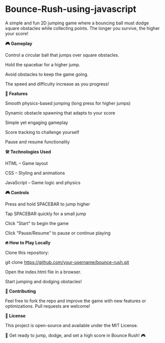 # Bounce-Rush-using-javascript

A simple and fun 2D jumping game where a bouncing ball must dodge square obstacles while collecting points. The longer you survive, the higher your score!

**🎮 Gameplay**

Control a circular ball that jumps over square obstacles.

Hold the spacebar for a higher jump.

Avoid obstacles to keep the game going.

The speed and difficulty increase as you progress!

**🚀 Features**

Smooth physics-based jumping (long press for higher jumps)

Dynamic obstacle spawning that adapts to your score

Simple yet engaging gameplay

Score tracking to challenge yourself

Pause and resume functionality

**🛠️ Technologies Used**

HTML – Game layout

CSS – Styling and animations

JavaScript – Game logic and physics

**🎮 Controls**

Press and hold SPACEBAR to jump higher

Tap SPACEBAR quickly for a small jump

Click "Start" to begin the game

Click "Pause/Resume" to pause or continue playing

**🔥 How to Play Locally**

Clone this repository:

git clone https://github.com/your-username/bounce-rush.git

Open the index.html file in a browser.

Start jumping and dodging obstacles!

**🤝 Contributing**

Feel free to fork the repo and improve the game with new features or optimizations. Pull requests are welcome!

**📜 License**

This project is open-source and available under the MIT License.

🚀 Get ready to jump, dodge, and set a high score in Bounce Rush! 🎮
